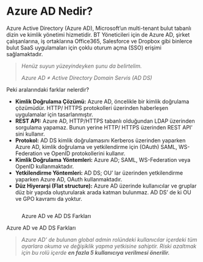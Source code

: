 # Azure AD Nedir?

Azure Active Directory (Azure AD), Microsoft’un multi-tenant bulut tabanlı dizin ve kimlik yönetimi hizmetidir. BT Yöneticileri için de Azure AD, şirket çalışanlarına, iş ortaklarına Office365, Salesforce ve Dropbox gibi binlerce bulut SaaS uygulamaları için çoklu oturum açma (SSO) erişimi sağlamaktadır.

> _Henüz suyun yüzeyindeyken şunu da belirtelim._
>
> _Azure AD ≠ Active Directory Domain Servis (AD DS)_

Peki aralarındaki farklar nelerdir?

* **Kimlik Doğrulama Çözümü:** Azure AD, öncelikle bir kimlik doğrulama çözümüdür. HTTP/ HTTPS protokolleri üzerinden haberleşen uygulamalar için tasarlanmıştır.
* **REST API:** Azure AD, HTTP/HTTPS tabanlı olduğundan LDAP üzerinden sorgulama yapamaz. Bunun yerine HTTP/ HTTPS üzerinden REST API’ sini kullanır.
* **Protokol:** AD DS kimlik doğrulamasını Kerberos üzerinden yaparken Azure AD, kimlik doğrulama ve yetkilendirme için (OAuth) SAML, WS-Federation ve OpenID protokollerini kullanır.
* **Kimlik Doğrulama Yöntemleri:** Azure AD; SAML, WS-Federation veya OpenID kullanmaktadır.
* **Yetkilendirme Yöntemleri:** AD DS; OU’ lar üzerinden yetkilendirme yaparken Azure AD, OAuth kullanmaktadır.
* **Düz Hiyerarşi (Flat structure):** Azure AD üzerinde kullanıcılar ve gruplar düz bir yapıda oluşturularak arada katman bulunmaz. AD DS’ de ki OU ve GPO kavramı da yoktur.

<figure><img src="https://miro.medium.com/v2/resize:fit:1400/0*-QivrxFVA43TnzkC.png" alt=""><figcaption><p>Azure AD ve AD DS Farkları</p></figcaption></figure>



Azure AD ve AD DS Farkları

> _Azure AD’ de bulunan global admin rolündeki kullanıcılar içerdeki tüm ayarlara okuma ve değişiklik yapma yetkisine sahiptir. Riski azaltmak için bu rolü içerde **en fazla 5 kullanıcıya verilmesi önerilir.**_
